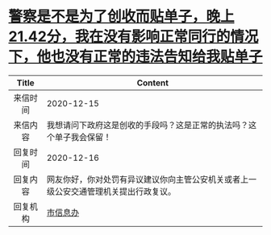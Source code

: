 # <a href="http://www.shangluo.gov.cn/zmhd/ldxxxx.jsp?urltype=leadermail.LeaderMailContentUrl&wbtreeid=1112&leadermailid=6704">警察是不是为了创收而贴单子，晚上21.42分，我在没有影响正常同行的情况下，他也没有正常的违法告知给我贴单子</a>
|Title|Content|
|:---:|---|
|来信时间|2020-12-15|
|来信内容|我想请问下政府这是创收的手段吗？这是正常的执法吗？这个单子我会保留！|
|回复时间|2020-12-16|
|回复内容|网友你好，你对处罚有异议建议你向主管公安机关或者上一级公安交通管理机关提出行政复议。|
|回复机构|<a href="../../categories/agencies/市信息办.md">市信息办</a>|
